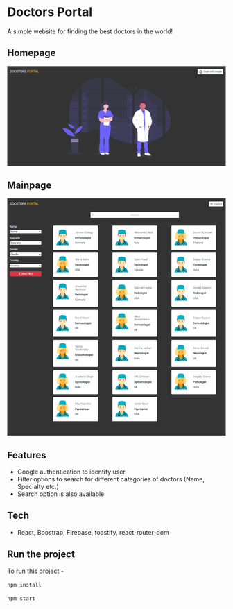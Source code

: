 # Doctors Portal

A simple website for finding the best doctors in the world!

## Homepage

![homepage](./home1.png)

## Mainpage

![mainpage](./main1.png)

## Features

- Google authentication to identify user
- Filter options to search for different categories of doctors (Name, Specialty etc.)
- Search option is also available

## Tech

- React, Boostrap, Firebase, toastify, react-router-dom

## Run the project

To run this project -

`npm install`

`npm start`
